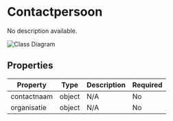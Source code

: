 # Contactpersoon

No description available.

![Class Diagram](https://github.com/CommonGateway/CustomerInteractionBundle/blob/Symfony-updates/docs/schema/klant.contactpersoon.svg)

## Properties

| Property | Type | Description | Required |
|----------|------|-------------|----------|
| contactnaam | object | N/A | No |
| organisatie | object | N/A | No |
